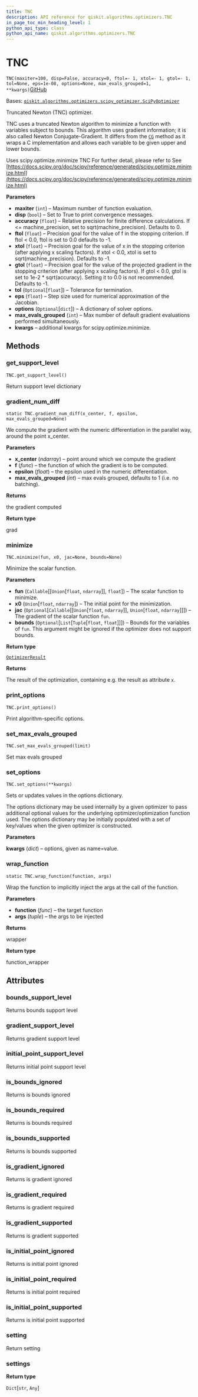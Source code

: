 ```yaml
---
title: TNC
description: API reference for qiskit.algorithms.optimizers.TNC
in_page_toc_min_heading_level: 1
python_api_type: class
python_api_name: qiskit.algorithms.optimizers.TNC
---
```


# TNC

<span id="qiskit.algorithms.optimizers.TNC" />

`TNC(maxiter=100, disp=False, accuracy=0, ftol=- 1, xtol=- 1, gtol=- 1, tol=None, eps=1e-08, options=None, max_evals_grouped=1, **kwargs)`[GitHub](https://github.com/qiskit/qiskit/tree/stable/0.39/qiskit/algorithms/optimizers/tnc.py "view source code")

Bases: [`qiskit.algorithms.optimizers.scipy_optimizer.SciPyOptimizer`](qiskit.algorithms.optimizers.SciPyOptimizer "qiskit.algorithms.optimizers.scipy_optimizer.SciPyOptimizer")

Truncated Newton (TNC) optimizer.

TNC uses a truncated Newton algorithm to minimize a function with variables subject to bounds. This algorithm uses gradient information; it is also called Newton Conjugate-Gradient. It differs from the [`CG`](qiskit.algorithms.optimizers.CG "qiskit.algorithms.optimizers.CG") method as it wraps a C implementation and allows each variable to be given upper and lower bounds.

Uses scipy.optimize.minimize TNC For further detail, please refer to See [https://docs.scipy.org/doc/scipy/reference/generated/scipy.optimize.minimize.html](https://docs.scipy.org/doc/scipy/reference/generated/scipy.optimize.minimize.html)

**Parameters**

*   **maxiter** (`int`) – Maximum number of function evaluation.
*   **disp** (`bool`) – Set to True to print convergence messages.
*   **accuracy** (`float`) – Relative precision for finite difference calculations. If \<= machine\_precision, set to sqrt(machine\_precision). Defaults to 0.
*   **ftol** (`float`) – Precision goal for the value of f in the stopping criterion. If ftol \< 0.0, ftol is set to 0.0 defaults to -1.
*   **xtol** (`float`) – Precision goal for the value of x in the stopping criterion (after applying x scaling factors). If xtol \< 0.0, xtol is set to sqrt(machine\_precision). Defaults to -1.
*   **gtol** (`float`) – Precision goal for the value of the projected gradient in the stopping criterion (after applying x scaling factors). If gtol \< 0.0, gtol is set to 1e-2 \* sqrt(accuracy). Setting it to 0.0 is not recommended. Defaults to -1.
*   **tol** (`Optional`\[`float`]) – Tolerance for termination.
*   **eps** (`float`) – Step size used for numerical approximation of the Jacobian.
*   **options** (`Optional`\[`dict`]) – A dictionary of solver options.
*   **max\_evals\_grouped** (`int`) – Max number of default gradient evaluations performed simultaneously.
*   **kwargs** – additional kwargs for scipy.optimize.minimize.

## Methods

### get\_support\_level

<span id="qiskit.algorithms.optimizers.TNC.get_support_level" />

`TNC.get_support_level()`

Return support level dictionary

### gradient\_num\_diff

<span id="qiskit.algorithms.optimizers.TNC.gradient_num_diff" />

`static TNC.gradient_num_diff(x_center, f, epsilon, max_evals_grouped=None)`

We compute the gradient with the numeric differentiation in the parallel way, around the point x\_center.

**Parameters**

*   **x\_center** (*ndarray*) – point around which we compute the gradient
*   **f** (*func*) – the function of which the gradient is to be computed.
*   **epsilon** (*float*) – the epsilon used in the numeric differentiation.
*   **max\_evals\_grouped** (*int*) – max evals grouped, defaults to 1 (i.e. no batching).

**Returns**

the gradient computed

**Return type**

grad

### minimize

<span id="qiskit.algorithms.optimizers.TNC.minimize" />

`TNC.minimize(fun, x0, jac=None, bounds=None)`

Minimize the scalar function.

**Parameters**

*   **fun** (`Callable`\[\[`Union`\[`float`, `ndarray`]], `float`]) – The scalar function to minimize.
*   **x0** (`Union`\[`float`, `ndarray`]) – The initial point for the minimization.
*   **jac** (`Optional`\[`Callable`\[\[`Union`\[`float`, `ndarray`]], `Union`\[`float`, `ndarray`]]]) – The gradient of the scalar function `fun`.
*   **bounds** (`Optional`\[`List`\[`Tuple`\[`float`, `float`]]]) – Bounds for the variables of `fun`. This argument might be ignored if the optimizer does not support bounds.

**Return type**

[`OptimizerResult`](qiskit.algorithms.optimizers.OptimizerResult "qiskit.algorithms.optimizers.optimizer.OptimizerResult")

**Returns**

The result of the optimization, containing e.g. the result as attribute `x`.

### print\_options

<span id="qiskit.algorithms.optimizers.TNC.print_options" />

`TNC.print_options()`

Print algorithm-specific options.

### set\_max\_evals\_grouped

<span id="qiskit.algorithms.optimizers.TNC.set_max_evals_grouped" />

`TNC.set_max_evals_grouped(limit)`

Set max evals grouped

### set\_options

<span id="qiskit.algorithms.optimizers.TNC.set_options" />

`TNC.set_options(**kwargs)`

Sets or updates values in the options dictionary.

The options dictionary may be used internally by a given optimizer to pass additional optional values for the underlying optimizer/optimization function used. The options dictionary may be initially populated with a set of key/values when the given optimizer is constructed.

**Parameters**

**kwargs** (*dict*) – options, given as name=value.

### wrap\_function

<span id="qiskit.algorithms.optimizers.TNC.wrap_function" />

`static TNC.wrap_function(function, args)`

Wrap the function to implicitly inject the args at the call of the function.

**Parameters**

*   **function** (*func*) – the target function
*   **args** (*tuple*) – the args to be injected

**Returns**

wrapper

**Return type**

function\_wrapper

## Attributes

<span id="qiskit.algorithms.optimizers.TNC.bounds_support_level" />

### bounds\_support\_level

Returns bounds support level

<span id="qiskit.algorithms.optimizers.TNC.gradient_support_level" />

### gradient\_support\_level

Returns gradient support level

<span id="qiskit.algorithms.optimizers.TNC.initial_point_support_level" />

### initial\_point\_support\_level

Returns initial point support level

<span id="qiskit.algorithms.optimizers.TNC.is_bounds_ignored" />

### is\_bounds\_ignored

Returns is bounds ignored

<span id="qiskit.algorithms.optimizers.TNC.is_bounds_required" />

### is\_bounds\_required

Returns is bounds required

<span id="qiskit.algorithms.optimizers.TNC.is_bounds_supported" />

### is\_bounds\_supported

Returns is bounds supported

<span id="qiskit.algorithms.optimizers.TNC.is_gradient_ignored" />

### is\_gradient\_ignored

Returns is gradient ignored

<span id="qiskit.algorithms.optimizers.TNC.is_gradient_required" />

### is\_gradient\_required

Returns is gradient required

<span id="qiskit.algorithms.optimizers.TNC.is_gradient_supported" />

### is\_gradient\_supported

Returns is gradient supported

<span id="qiskit.algorithms.optimizers.TNC.is_initial_point_ignored" />

### is\_initial\_point\_ignored

Returns is initial point ignored

<span id="qiskit.algorithms.optimizers.TNC.is_initial_point_required" />

### is\_initial\_point\_required

Returns is initial point required

<span id="qiskit.algorithms.optimizers.TNC.is_initial_point_supported" />

### is\_initial\_point\_supported

Returns is initial point supported

<span id="qiskit.algorithms.optimizers.TNC.setting" />

### setting

Return setting

<span id="qiskit.algorithms.optimizers.TNC.settings" />

### settings

**Return type**

`Dict`\[`str`, `Any`]

